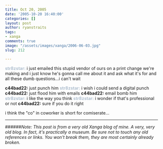 ```yaml
---
title: Oct 20, 2005
date: '2005-10-20 16:40:00'
categories: []
layout: post
author: ryanstraits
tags:
- xanga
comments: true
image: "/assets/images/xanga/2006-06-03.jpg"
slug: 212

---
```

<strong><span style="color:#afbfcf;">str8zstar:</span></strong> i just emailed this stupid vendor of ours on a print change we're making and i just know he's gonna call me about it and ask what it's for and all these dumb questions...i can't wait

<!-- break -->

<strong>c44bad22:</strong> just punch him
<strong><span style="color:#afbfcf;">str8zstar:</span></strong> i wish i could send a digital punch
<strong>c44bad22:</strong> just flood him with emails
<strong>c44bad22:</strong> email bomb him
<strong><span style="color:#afbfcf;">str8zstar:</span></strong> i like the way you think
<strong><span style="color:#afbfcf;">str8zstar:</span></strong> i wonder if that's professional or not
<strong>c44bad22:</strong> sure if you do it right

i think the "co" in coworker is short for comiserate...

---

######*Note: This post is from a very old Xanga blog of mine. A very, very old blog. In fact, it's practically a museum. Be sure not to touch any old references or links. You won't break them, they are most certainly already broken.*